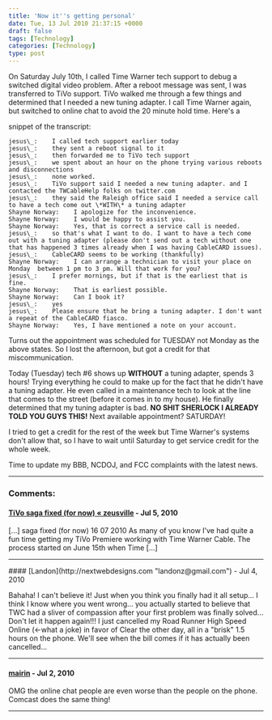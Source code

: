 ```yaml
---
title: 'Now it''s getting personal'
date: Tue, 13 Jul 2010 21:37:15 +0000
draft: false
tags: [Technology]
categories: [Technology]
type: post
---
```


On Saturday July 10th, I called Time Warner tech support to debug a switched
digital video problem. After a reboot message was sent, I was transferred to
TiVo support. TiVo walked me through a few things and determined that I needed
a new tuning adapter. I call Time Warner again, but switched to online chat to
avoid the 20 minute hold time. Here's a

snippet of the transcript:

```
jesus\_:    I called tech support earlier today
jesus\_:    they sent a reboot signal to it
jesus\_:    then forwarded me to TiVo tech support
jesus\_:    we spent about an hour on the phone trying various reboots and disconnections
jesus\_:    none worked.
jesus\_:    TiVo support said I needed a new tuning adapter. and I contacted the TWCableHelp folks on twitter.com
jesus\_:    they said the Raleigh office said I needed a service call to have a tech come out \*WITH\* a tuning adapter
Shayne Norway:    I apologize for the inconvenience.
Shayne Norway:    I would be happy to assist you.
Shayne Norway:    Yes, that is correct a service call is needed.
jesus\_:    so that's what I want to do. I want to have a tech come out with a tuning adapter (please don't send out a tech without one that has happened 3 times already when I was having CableCARD issues).
jesus\_:    CableCARD seems to be working (thankfully)
Shayne Norway:    I can arrange a technician to visit your place on Monday  between 1 pm to 3 pm. Will that work for you?
jesus\_:    I prefer mornings, but if that is the earliest that is fine.
Shayne Norway:    That is earliest possible.
Shayne Norway:    Can I book it?
jesus\_:    yes
jesus\_:    Please ensure that he bring a tuning adapter. I don't want a repeat of the CableCARD fiasco.
Shayne Norway:    Yes, I have mentioned a note on your account.
```

Turns out the appointment was scheduled for TUESDAY not Monday as the above
states. So I lost the afternoon, but got a credit for that miscommunication.

Today (Tuesday) tech #6 shows up **WITHOUT** a tuning adapter, spends 3 hours!
Trying everything he could to make up for the fact that he didn't have a
tuning adapter. He even called in a maintenance tech to look at
the line that comes to the street (before it comes in to my house). He finally
determined that my tuning adapter is bad. **NO SHIT SHERLOCK I ALREADY TOLD
YOU GUYS THIS!** Next available appointment? SATURDAY!

I tried to get a credit for the rest of the week but Time Warner's systems
don't allow that, so I have to wait until Saturday to get service credit for
the whole week.

Time to update my BBB, NCDOJ, and FCC complaints with the latest news.

---
### Comments:
#### [TiVo saga fixed (for now) &laquo; zeusville](http://zeusville.wordpress.com/2010/07/16/tivo-saga-fixed-for-now/ "") - <time datetime="2010-07-16 10:48:33">Jul 5, 2010</time>

\[...\] saga fixed (for now) 16 07 2010 As many of you know I’ve had quite a fun time getting my TiVo Premiere working with Time Warner Cable. The process started on June 15th when Time \[...\]
<hr />
#### [Landon](http://nextwebdesigns.com "landonz@gmail.com") - <time datetime="2010-07-15 15:57:53">Jul 4, 2010</time>

Bahaha! I can't believe it! Just when you think you finally had it all setup...
I think I know where you went wrong... you actually started to believe that TWC
had a sliver of compassion after your first problem was finally solved... Don't
let it happen again!!! I just cancelled my Road Runner High Speed Online
(<-what a joke) in favor of Clear the other day, all in a "brisk" 1.5 hours on
the phone. We'll see when the bill comes if it has actually been cancelled...

---
#### [mairin](http://mairin.wordpress.com "mairin@linuxgrrl.com") - <time datetime="2010-07-13 21:52:46">Jul 2, 2010</time>

OMG the online chat people are even worse than the people on the phone. Comcast
does the same thing!

---
